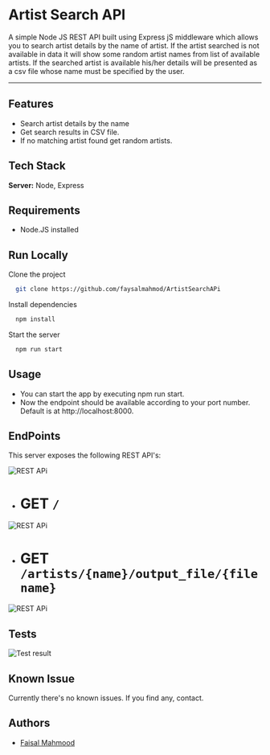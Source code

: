 
# Artist Search API


A simple Node JS REST API built using Express jS middleware which allows you to search artist details by the name of artist.
If the artist searched is not available in data it will show some random artist names from list of available artists. If the searched artist is available his/her details will be presented as a csv file whose name must be specified by the user.
  
---

## Features

- Search artist details by the name
- Get search results in CSV file.
- If no matching artist found get random artists.


## Tech Stack

**Server:** Node, Express


## Requirements
- Node.JS installed 
## Run Locally

Clone the project

```bash
  git clone https://github.com/faysalmahmod/ArtistSearchAPi
```

Install dependencies

```bash
  npm install
```

Start the server

```bash
  npm run start
```


## Usage

- You can start the app by executing npm run start.
- Now the endpoint should be available according to your port number. Default is at http://localhost:8000.


## EndPoints
This server exposes the following REST API's:



![REST APi](https://iili.io/mNS3a2.md.png)
- # GET ```/ ```
![REST APi](https://iili.io/mNUgqJ.md.png)
- # GET ```/artists/{name}/output_file/{filename}```
![REST APi](https://iili.io/mNUr0v.png)

## Tests
![Test result](https://iili.io/mNbH21.png)


## Known Issue
Currently there's no known issues. If you find any, contact.
## Authors

- [Faisal Mahmood](https://github.com/faysalmahmod)
